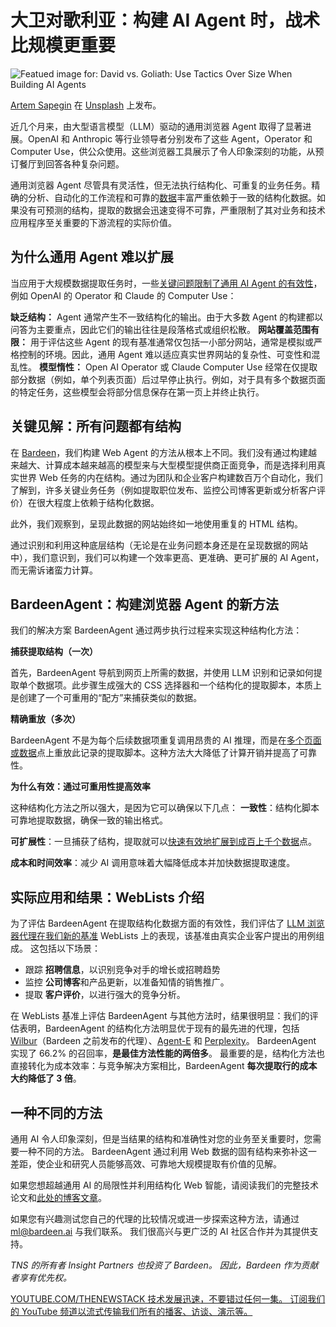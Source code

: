 # 大卫对歌利亚：构建 AI Agent 时，战术比规模更重要

![Featued image for: David vs. Goliath: Use Tactics Over Size When Building AI Agents](https://cdn.thenewstack.io/media/2025/05/d79559f1-artem-sapegin-b18trxc8upq-unsplash-2-1024x683.jpg)

[Artem Sapegin](https://unsplash.com/@sapegin?utm_content=creditCopyText&utm_medium=referral&utm_source=unsplash) 在 [Unsplash](https://unsplash.com/photos/turned-on-macbook-air-displaying-coding-application-b18TRXc8UPQ?utm_content=creditCopyText&utm_medium=referral&utm_source=unsplash) 上发布。

近几个月来，由大型语言模型（LLM）驱动的通用浏览器 Agent 取得了显著进展。OpenAI 和 Anthropic 等行业领导者分别发布了这些 Agent，Operator 和 Computer Use，供公众使用。这些浏览器工具展示了令人印象深刻的功能，从预订餐厅到回答各种复杂问题。

通用浏览器 Agent 尽管具有灵活性，但无法执行结构化、可重复的业务任务。精确的分析、自动化的工作流程和可靠的[数据](https://thenewstack.io/automating-context-in-structured-data-for-llms/)丰富严重依赖于一致的结构化数据。如果没有可预测的结构，提取的数据会迅速变得不可靠，严重限制了其对业务和技术应用程序至关重要的下游流程的实际价值。

## 为什么通用 Agent 难以扩展

当应用于大规模数据提取任务时，一些[关键问题限制了通用 AI Agent 的有效性](https://thenewstack.io/ai-agents-key-concepts-and-how-they-overcome-llm-limitations/)，例如 OpenAI 的 Operator 和 Claude 的 Computer Use：

**缺乏结构：** Agent 通常产生不一致结构化的输出。由于大多数 Agent 的构建都以问答为主要重点，因此它们的输出往往是段落格式或组织松散。
**网站覆盖范围有限：** 用于评估这些 Agent 的现有基准通常仅包括一小部分网站，通常是模拟或严格控制的环境。因此，通用 Agent 难以适应真实世界网站的复杂性、可变性和混乱性。
**模型惰性：** Open AI Operator 或 Claude Computer Use 经常在仅提取部分数据（例如，单个列表页面）后过早停止执行。例如，对于具有多个数据页面的特定任务，这些模型会将部分信息保存在第一页上并终止执行。

## 关键见解：所有问题都有结构

在 [Bardeen](https://www.bardeen.ai/)，我们构建 Web Agent 的方法从根本上不同。我们没有通过构建越来越大、计算成本越来越高的模型来与大型模型提供商正面竞争，而是选择利用真实世界 Web 任务的内在结构。通过为团队和企业客户构建数百万个自动化，我们了解到，许多关键业务任务（例如提取职位发布、监控公司博客更新或分析客户评价）在很大程度上依赖于结构化数据。

此外，我们观察到，呈现此数据的网站始终如一地使用重复的 HTML 结构。

通过识别和利用这种底层结构（无论是在业务问题本身还是在呈现数据的网站中），我们意识到，我们可以构建一个效率更高、更准确、更可扩展的 AI Agent，而无需诉诸蛮力计算。

## BardeenAgent：构建浏览器 Agent 的新方法

我们的解决方案 BardeenAgent 通过两步执行过程来实现这种结构化方法：

**捕获提取结构（一次）**

首先，BardeenAgent 导航到网页上所需的数据，并使用 LLM 识别和记录如何提取单个数据项。此步骤生成强大的 CSS 选择器和一个结构化的提取脚本，本质上是创建了一个可重用的“配方”来捕获类似的数据。

**精确重放（多次）**

BardeenAgent 不是为每个后续数据项重复调用昂贵的 AI 推理，而是在[多个页面或数据](https://thenewstack.io/stream-data-across-multiple-regions-and-clouds-with-kafka/)点上重放此记录的提取脚本。这种方法大大降低了计算开销并提高了可靠性。

**为什么有效：通过可重用性提高效率**

这种结构化方法之所以强大，是因为它可以确保以下几点：
**一致性**：结构化脚本可靠地提取数据，确保一致的输出格式。

**可扩展性**：一旦捕获了结构，提取就可以[快速有效地扩展到成百上千个数据](https://thenewstack.io/five-strategies-for-securing-and-scaling-streaming-data-in-the-ai-era/)点。

**成本和时间效率**：减少 AI 调用意味着大幅降低成本并加快数据提取速度。

## 实际应用和结果：WebLists 介绍

为了评估 BardeenAgent 在提取结构化数据方面的有效性，我们评估了 [LLM 浏览器代理在我们新的基准](https://thenewstack.io/benchmark-llm-application-performance-with-langchain/) WebLists 上的表现，该基准由真实企业客户提出的用例组成。 这包括以下场景：

- 跟踪
  **招聘信息**，以识别竞争对手的增长或招聘趋势
- 监控
  **公司博客**和产品更新，以准备知情的销售推广。
- 提取
  **客户评价**，以进行强大的竞争分析。

在 WebLists 基准上评估 BardeenAgent 与其他方法时，结果很明显：我们的评估表明，BardeenAgent 的结构化方法明显优于现有的最先进的代理，包括 [Wilbur](https://www.bardeen.ai/posts/wilbur-adaptive-in-context-learning-for-robust-and-accurate-web-agents)（Bardeen 之前发布的代理）、[Agent-E](https://www.emergence.ai/blog/agent-e-sota) 和 [Perplexity](https://www.perplexity.ai/)。 BardeenAgent 实现了 66.2% 的召回率，**是最佳方法性能的两倍多**。 最重要的是，结构化方法也直接转化为成本效率：与竞争解决方案相比，BardeenAgent **每次提取行的成本大约降低了 3 倍**。

## 一种不同的方法

通用 AI 令人印象深刻，但是当结果的结构和准确性对您的业务至关重要时，您需要一种不同的方法。 BardeenAgent 通过利用 Web 数据的固有结构来弥补这一差距，使企业和研究人员能够高效、可靠地大规模提取有价值的见解。

如果您想超越通用 AI 的局限性并利用结构化 Web 智能，请阅读我们的完整技术论文和[此处的博客文章](https://www.bardeen.ai/blog)。

如果您有兴趣测试您自己的代理的比较情况或进一步探索这种方法，请通过 ml@bardeen.ai 与我们联系。 我们很高兴与更广泛的 AI 社区合作并为其提供支持。

*TNS 的所有者 Insight Partners 也投资了 Bardeen。 因此，Bardeen 作为贡献者享有优先权。*

[
YOUTUBE.COM/THENEWSTACK
技术发展迅速，不要错过任何一集。 订阅我们的 YouTube
频道以流式传输我们所有的播客、访谈、演示等。
](https://youtube.com/thenewstack?sub_confirmation=1)